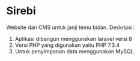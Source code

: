 # Sirebi
Website dan CMS untuk janji temu bidan.
Deskripsi:
 1. Aplikasi dibangun menggunakan laravel versi 8
 2. Versi PHP yang digunakan yaitu PHP 7.3.4
 3. Untuk penyimpanan data menggunakan MySQL 
